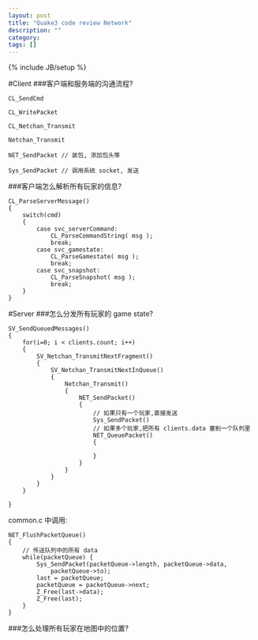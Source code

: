 ```yaml
---
layout: post
title: "Quake3 code review Network"
description: ""
category: 
tags: []
---
```

{% include JB/setup %}

#Client
###客户端和服务端的沟通流程?

	CL_SendCmd
	
	CL_WritePacket
	
	CL_Netchan_Transmit
	
	Netchan_Transmit
	
	NET_SendPacket // 装包, 添加包头等
	
	Sys_SendPacket // 调用系统 socket, 发送
	
###客户端怎么解析所有玩家的信息?

	CL_ParseServerMessage()
	{
		switch(cmd)
		{
			case svc_serverCommand:
				CL_ParseCommandString( msg );
				break;
			case svc_gamestate:
				CL_ParseGamestate( msg );
				break;
			case svc_snapshot:
				CL_ParseSnapshot( msg );
				break;
		}
	}
	
#Server
###怎么分发所有玩家的 game state?

	SV_SendQueuedMessages()
	{
		for(i=0; i < clients.count; i++)
		{
			SV_Netchan_TransmitNextFragment()
			{
				SV_Netchan_TransmitNextInQueue()
				{
					Netchan_Transmit()
					{
						NET_SendPacket()
						{
							// 如果只有一个玩家,直接发送
							Sys_SendPacket()
							// 如果多个玩家,把所有 clients.data 塞到一个队列里
							NET_QueuePacket()
							{
								
							}
						}
					}
				}
			}
		}
		
	}
	
	
common.c 中调用:

	NET_FlushPacketQueue()
	{
		// 传送队列中的所有 data
		while(packetQueue) {
			Sys_SendPacket(packetQueue->length, packetQueue->data,
				packetQueue->to);
			last = packetQueue;
			packetQueue = packetQueue->next;
			Z_Free(last->data);
			Z_Free(last);
		}
	}
	
###怎么处理所有玩家在地图中的位置?
	
	
	
	

